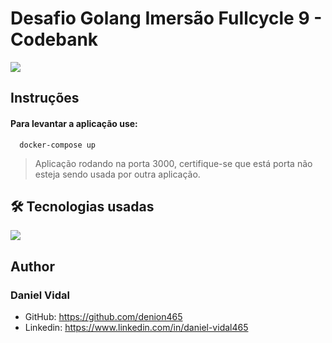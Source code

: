 # Desafio Golang Imersão Fullcycle 9 - Codebank
<a href="https://fullcycle.com.br/">
  <img src="https://events-fullcycle.s3.amazonaws.com/events-fullcycle/static/site/img/grupo_4417.png" />
</a>

## Instruções
#### Para levantar a aplicação use:
```shell
  docker-compose up
````
> Aplicação rodando na porta 3000, certifique-se que está porta não esteja sendo usada por outra aplicação.
## 🛠 Tecnologias usadas
<div align="start">
  <a href="https://nextjs.org" target="_blank" style="text-decoration: none;">
    <img
      src="https://img.shields.io/static/v1?label=|&message=Next.js&color=informational&style=plastic&logo=NEXT.JS"
    />
  </a>
</div>

## Author
### Daniel Vidal
* GitHub: https://github.com/denion465
* Linkedin: https://www.linkedin.com/in/daniel-vidal465
